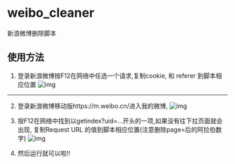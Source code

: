 # weibo_cleaner
新浪微博删除脚本
## 使用方法

1. 登录新浪微博按F12在网络中任选一个请求,复制cookie, 和 referer 到脚本相应位置
![img](weibo_cleaner/pictures/0.JPG)

***
2. 登录新浪微博移动版https://m.weibo.cn/进入我的微博,
![img](weibo_cleaner/pictures/2.JPG)

3. 按F12在网络中找到以getindex?uid=...开头的一项,如果没有往下拉页面就会出现, 复制Request URL 的值到脚本相应位置(注意删除page=后的阿拉伯数字)
![img](weibo_cleaner/pictures/1.JPG)

4. 然后运行就可以啦!!
